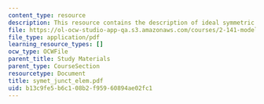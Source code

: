 ```yaml
---
content_type: resource
description: This resource contains the description of ideal symmetric junction elements.
file: https://ol-ocw-studio-app-qa.s3.amazonaws.com/courses/2-141-modeling-and-simulation-of-dynamic-systems-fall-2006/b13c9fe5b6c108b2f95960894ae02fc1_symet_junct_elem.pdf
file_type: application/pdf
learning_resource_types: []
ocw_type: OCWFile
parent_title: Study Materials
parent_type: CourseSection
resourcetype: Document
title: symet_junct_elem.pdf
uid: b13c9fe5-b6c1-08b2-f959-60894ae02fc1
---
```

